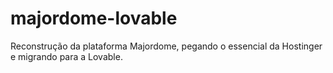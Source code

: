 # majordome-lovable
Reconstrução da plataforma Majordome, pegando o essencial da Hostinger e migrando para a Lovable.
